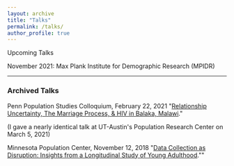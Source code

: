 ```yaml
---
layout: archive
title: "Talks"
permalink: /talks/
author_profile: true
---
```


Upcoming Talks

November 2021: Max Plank Institute for Demographic Research (MPIDR)


_____
### Archived Talks

Penn Population Studies Colloquium, February 22, 2021
"<a href="https://www.youtube.com/watch?v=T4pYC-M9bF8&t=3188s">Relationship Uncertainty, The Marriage Process, & HIV in Balaka, Malawi</a>."

(I gave a nearly identical talk at UT-Austin's Population Research Center on March 5, 2021)

Minnesota Population Center, November 12, 2018
"<a href="https://www.youtube.com/watch?v=ezb13umtzdg&t=496s">Data Collection as Disruption: Insights from a Longitudinal Study of Young Adulthood</a>.""

